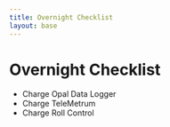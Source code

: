 ```yaml
---
title: Overnight Checklist
layout: base
---
```



# Overnight Checklist

 - Charge Opal Data Logger
 - Charge TeleMetrum
 - Charge Roll Control

